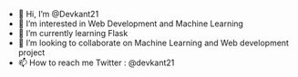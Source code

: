 - 👋 Hi, I’m @Devkant21
- 👀 I’m interested in Web Development and Machine Learning
- 🌱 I’m currently learning Flask
- 💞️ I’m looking to collaborate on Machine Learning and Web development project
- 📫 How to reach me Twitter : @devkant21

<!---
Devkant21/Devkant21 is a ✨ special ✨ repository because its `README.md` (this file) appears on your GitHub profile.
You can click the Preview link to take a look at your changes.
--->
